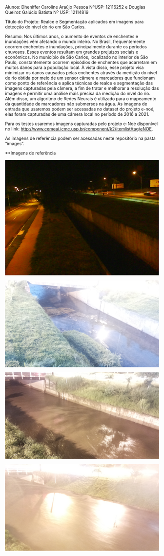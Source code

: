 Alunos: Dheniffer Caroline Araújo Pessoa NºUSP: 12116252 e Douglas Queiroz Galúcio Batista Nº USP: 12114819

Título do Projeto: Realce e Segmentação aplicados em imagens para detecção do nível do rio em São Carlos.

Resumo: Nos últimos anos, o aumento de eventos de enchentes e inundações vêm afetando o mundo inteiro. No Brasil, frequentemente ocorrem enchentes e inundações, principalmente durante os períodos chuvosos. Esses eventos resultam em grandes prejuízos sociais e econômicos. No município de São Carlos, localizado no interior de São Paulo, constantemente ocorrem episódios de enchentes que acarretam em muitos danos para a população local. À vista disso, esse projeto visa minimizar os danos causados pelas enchentes através da medição do nível de rio obtida por meio de um sensor câmera e marcadores que funcionam como ponto de referência e aplica técnicas de realce e segmentação das imagens capturadas pela câmera, a fim de tratar e melhorar a resolução das imagens e permitir uma análise mais precisa da medição do nível do rio. Além disso, um algoritmo de Redes Neurais é utilizado para o mapeamento da quantidade de marcadores não submersos na água. As imagens de entrada que usaremos podem ser acessadas no dataset do projeto e-noé, elas foram capturadas de uma câmera local no período de 2016 a 2021.

Para os testes usaremos imagens capturadas pelo projeto e-Noé disponível no link: http://www.cemeai.icmc.usp.br/component/k2/itemlist/tag/eNOE.

As imagens de referência podem ser acessadas neste repositório na pasta “images”.



**Imagens de referência


![alt text](https://github.com/dhenifferraujo/ImageProcessing_SCC5830-2021/blob/main/Projeto_Final/images/20160918_000004.jpg)



![alt text](https://github.com/dhenifferraujo/ImageProcessing_SCC5830-2021/blob/main/Projeto_Final/images/20201123_055030-SHOP2.jpg)


![alt text](https://github.com/dhenifferraujo/ImageProcessing_SCC5830-2021/blob/main/Projeto_Final/images/20190125_215542-SHOP2.jpg)



![alt text](https://github.com/dhenifferraujo/ImageProcessing_SCC5830-2021/blob/main/Projeto_Final/images/20190428_183200-SHOP2.jpg)
